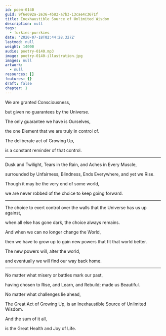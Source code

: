 ```yaml
---
id: poem-0140
guid: 9f6e092a-2e36-4b82-a7b3-13cae4c3671f
title: Inexhaustible Source of Unlimited Wisdom
description: null
tags:
  - furkies-purrkies
date: '2020-07-18T02:44:28.327Z'
lastmod: null
weight: 14000
audio: poetry-0140.mp3
image: poetry-0140-illustration.jpg
images: null
artwork:
  - null
resources: []
features: {}
draft: false
chapter: 1
---
```


We are granted Consciousness,

but given no guarantees by the Universe.

The only guarantee we have is Ourselves,

the one Element that we are truly in control of.

The deliberate act of Growing Up,

is a constant reminder of that control.

---

Dusk and Twilight, Tears in the Rain, and Aches in Every Muscle,

surrounded by Unfairness, Blindness, Ends Everywhere, and yet we Rise.

Though it may be the very end of some world,

we are never robbed of the choice to keep going forward.

---

The choice to exert control over the walls that the Universe has us up against,

when all else has gone dark, the choice always remains.

And when we can no longer change the World,

then we have to grow up to gain new powers that fit that world better.

The new powers will, alter the world,

and eventually we will find our way back home.

---

No matter what misery or battles mark our past,

having chosen to Rise, and Learn, and Rebuild; made us Beautiful.

No matter what challenges lie ahead,

The Great Act of Growing Up, is an Inexhaustible Source of Unlimited Wisdom.

And the sum of it all,

is the Great Health and Joy of Life.

